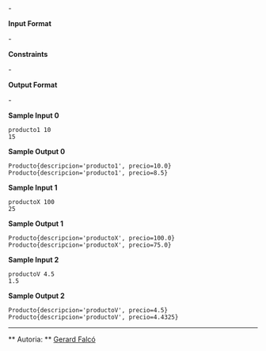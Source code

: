 \-

**Input Format**

\-

**Constraints**

\-

**Output Format**

\-

**Sample Input 0**

    producto1 10
    15

**Sample Output 0**

    Producto{descripcion='producto1', precio=10.0}
    Producto{descripcion='producto1', precio=8.5}

**Sample Input 1**

    productoX 100
    25

**Sample Output 1**

    Producto{descripcion='productoX', precio=100.0}
    Producto{descripcion='productoX', precio=75.0}

**Sample Input 2**

    productoV 4.5
    1.5

**Sample Output 2**

    Producto{descripcion='productoV', precio=4.5}
    Producto{descripcion='productoV', precio=4.4325}

----------

** Autoria: **
[Gerard Falcó](https://github.com/gerardfp)

